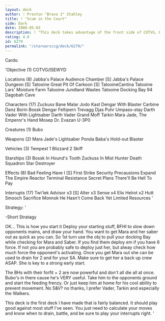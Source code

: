 ```yaml
---
layout: deck
author: ! Preston "Bravo 3" Stahley
title: ! "Scum in the Court"
side: Dark
date: 2000-05-03
description: ! "This deck takes advantage of the front side of COTVG, Bounty Hunter scum, and a bit of SA."
rating: 4.0
id: 6279
permalink: "/starwarsccg/deck/6279/"
---
```

Cards: 

'Objective (1)
COTVG/ISEWYD

Locations (8)
Jabba's Palace Audience Chamber [S]
Jabba's Palace Dungeon [S]
Tatooine Great Pit Of Carkoon [S]
TatooineCantina
Tatooine Lars' Moisture Farm
Tatooine Jundland Wastes
Tatooine Docking Bay 94
Dagobah Cave

Characters (17)
Zuckuss
Bane Malar
Jodo Kast
Dengar With Blaster Carbine
Danz Borin
Bossk
Dengar
Feltipern Trevagg
Djas Puhr
Umpass-stay
Darth Vader With Lightsaber
Darth Vader
Grand Moff Tarkin
Mara Jade, The Emperor's Hand
Mosep
Dr. Evazan
U-3P0

Creatures (1)
Bubo

Weapons (2)
Mara Jade's Lightsaber
Ponda Baba's Hold-out Blaster

Vehicles (3)
Tempest 1
Blizzard 2
Skiff

Starships (3)
Bossk In Hound's Tooth
Zuckuss In Mist Hunter
Death Squadron Star Destroyer

Effects (8)
Bad Feeling Have I  [S]
First Strike
Security Precausions
Expand The Empire
Reactor Terminal
Resistance
Secret Plans
There'll Be Hell To Pay

Interrupts (17)
Twi'lek Advisor x3  [S]
Alter x3
Sense x4
Elis Helrot x2
Hutt Smooch
Sacrifice
Monnok
He Hasn't Come Back Yet
Limited Resources '

Strategy: '

-Short Stratagy

OK... This is how you start it
Deploy your starting stuff, BFHI to slow down opponents mains, and draw your hand.  You want to get Mara and her saber out as quick as you can.  So 1st turn use the obj to pull your docking Bay while checking for Mara and Saber.  If you find them deploy em if you have 6 force.  If not you are probably safe to deploy just her, but alway check how much force the opponent's activating.  Once you get Mara out she can be used to drain for 2 and for your SA.  Make sure to get her a back up crew ASAP.  She is key to a strong early start.

The BHs with their forfit + 2 are now powerful and don't all die all at once.	Bubo's in there cause he's VERY useful.  Take him to the opponents ground and start the feeding frenzy.  Or just keep him at home for his cool ability to prevent movement.  No S&V?  no thanks, I prefer Vader, Tarkin and especially the Walkers.

This deck is the first deck I have made that is fairly balanced.  It should play good against most stuff I've seen.  You just need to calculate your moves and know when to drain, battle, and be sure to play your interrupts right. '
